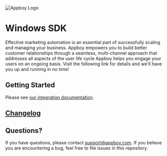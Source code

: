 ![Appboy Logo](https://github.com/Appboy/appboy-windows-sdk/blob/master/Appboy_Logo_400x100.png)

# Windows SDK

Effective marketing automation is an essential part of successfully scaling and managing your business. Appboy empowers you to build better customer relationships through a seamless, multi-channel approach that addresses all aspects of the user life cycle Appboy helps you engage your users on an ongoing basis. Visit the following link for details and we'll have you up and running in no time!

## Getting Started

Please see [our integration documentation](https://www.appboy.com/documentation/Windows_Universal/).

## [Changelog](https://github.com/Appboy/appboy-windows-sdk/blob/master/CHANGELOG.md)

## Questions?

If you have questions, please contact [support@appboy.com](mailto:support@appboy.com). If you believe you are encountering a bug, feel free to file issues in this repository.
